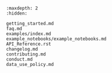 ```{include} ../README.md
```

```{toctree}
:maxdepth: 2
:hidden:

getting_started.md
faq.md
examples/index.md
example_notebooks/example_notebooks.md
API_Reference.rst
changelog.md
contributing.md
conduct.md
data_use_policy.md
```